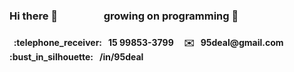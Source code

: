 <h3> Hi there 🤘 &nbsp &nbsp &nbsp &nbsp &nbsp  &nbsp &nbsp &nbsp &nbsp  growing on programming 🌱<h3>

 <h4>&nbsp :telephone_receiver:  &nbsp 15 99853-3799  &nbsp &nbsp  ✉️  &nbsp 95deal@gmail.com  &nbsp &nbsp  :bust_in_silhouette: &nbsp   /in/95deal</h4>

<!--
**deal-machine/deal-machine** is a ✨ _special_ ✨ repository because its `README.md` (this file) appears on your GitHub profile.

Here are some ideas to get you started:

- 🔭 I’m currently working on ...
- 🌱 I’m currently learning ...
- 👯 I’m looking to collaborate on ...
- 🤔 I’m looking for help with ...
- 💬 Ask me about ...
- 📫 How to reach me: ...
- 😄 Pronouns: ...
- ⚡ Fun fact: ...
-->
